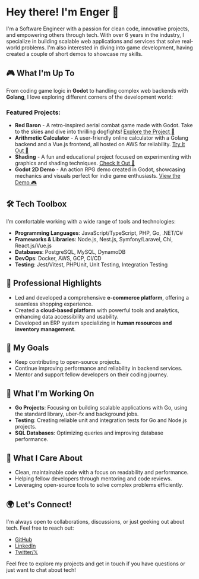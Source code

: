 # Hey there! I'm Enger 👋

I'm a Software Engineer with a passion for clean code, innovative projects, and empowering others through tech. With over 6 years in the industry, I specialize in building scalable web applications and services that solve real-world problems. I'm also interested in diving into game development, having created a couple of short demos to showcase my skills.

## 🎮 What I'm Up To
From coding game logic in **Godot** to handling complex web backends with **Golang**, I love exploring different corners of the development world:

### Featured Projects:
- **Red Baron** - A retro-inspired aerial combat game made with Godot. Take to the skies and dive into thrilling dogfights! [Explore the Project 🚁](https://github.com/sir-geronimo/red-baron)
- **Arithmetic Calculator** - A user-friendly online calculator with a Golang backend and a Vue.js frontend, all hosted on AWS for reliability. [Try It Out 🧮](https://github.com/sir-geronimo/arithmetic-calculator)
- **Shading** - A fun and educational project focused on experimenting with graphics and shading techniques. [Check It Out 🎨](https://github.com/sir-geronimo/shading)
- **Godot 2D Demo** - An action RPG demo created in Godot, showcasing mechanics and visuals perfect for indie game enthusiasts. [View the Demo 🎮](https://github.com/sir-geronimo/godot_action_rpg)

## 🛠️ Tech Toolbox
I’m comfortable working with a wide range of tools and technologies:
- **Programming Languages**: JavaScript/TypeScript, PHP, Go, .NET/C#
- **Frameworks & Libraries**: Node.js, Nest.js, Symfony/Laravel, Chi, React.js/Vue.js
- **Databases**: PostgreSQL, MySQL, DynamoDB
- **DevOps**: Docker, AWS, GCP, CI/CD
- **Testing**: Jest/Vitest, PHPUnit, Unit Testing, Integration Testing

## 💼 Professional Highlights
- Led and developed a comprehensive **e-commerce platform**, offering a seamless shopping experience.
- Created a **cloud-based platform** with powerful tools and analytics, enhancing data accessibility and usability.
- Developed an ERP system specializing in **human resources and inventory management**.

## 🎯 My Goals
- Keep contributing to open-source projects.
- Continue improving performance and reliability in backend services.
- Mentor and support fellow developers on their coding journey.

## 🌱 What I'm Working On
- **Go Projects**: Focusing on building scalable applications with Go, using the standard library, uber-fx and background jobs.
- **Testing**: Creating reliable unit and integration tests for Go and Node.js projects.
- **SQL Databases**: Optimizing queries and improving database performance.

## 🌟 What I Care About
- Clean, maintainable code with a focus on readability and performance.
- Helping fellow developers through mentoring and code reviews.
- Leveraging open-source tools to solve complex problems efficiently.

## 🌍 Let's Connect!
I'm always open to collaborations, discussions, or just geeking out about tech. Feel free to reach out:

- [GitHub](https://github.com/sir-geronimo)
- [LinkedIn](https://www.linkedin.com/in/enger-jimenez)
- [Twitter/𝕏](https://twitter.com/pepe_agallas)

Feel free to explore my projects and get in touch if you have questions or just want to chat about tech!
